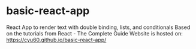 # basic-react-app
React App to render text with double binding, lists, and conditionals
Based on the tutorials from React - The Complete Guide
Website is hosted on: https://cyu60.github.io/basic-react-app/
